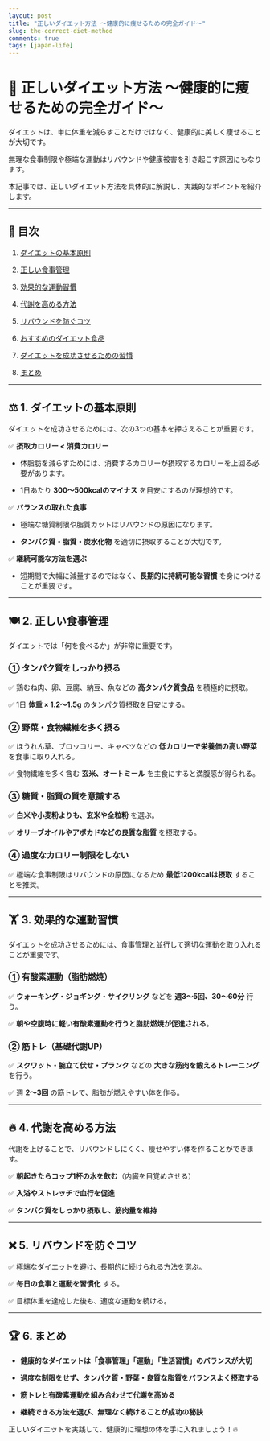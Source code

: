 ```yaml
---
layout: post
title: "正しいダイエット方法 ～健康的に痩せるための完全ガイド～"
slug: the-correct-diet-method
comments: true
tags: [japan-life]
---
```


# 🥗 正しいダイエット方法 ～健康的に痩せるための完全ガイド～

ダイエットは、単に体重を減らすことだけではなく、健康的に美しく痩せることが大切です。

無理な食事制限や極端な運動はリバウンドや健康被害を引き起こす原因にもなります。

本記事では、正しいダイエット方法を具体的に解説し、実践的なポイントを紹介します。

---

## 📌 目次

1. [ダイエットの基本原則](#-ダイエットの基本原則)

2. [正しい食事管理](#-正しい食事管理)

3. [効果的な運動習慣](#-効果的な運動習慣)

4. [代謝を高める方法](#-代謝を高める方法)

5. [リバウンドを防ぐコツ](#-リバウンドを防ぐコツ)

6. [おすすめのダイエット食品](#-おすすめのダイエット食品)

7. [ダイエットを成功させるための習慣](#-ダイエットを成功させるための習慣)

8. [まとめ](#-まとめ)

---

## ⚖️ 1. ダイエットの基本原則

ダイエットを成功させるためには、次の3つの基本を押さえることが重要です。

✅ **摂取カロリー < 消費カロリー**

- 体脂肪を減らすためには、消費するカロリーが摂取するカロリーを上回る必要があります。

- 1日あたり **300～500kcalのマイナス** を目安にするのが理想的です。

✅ **バランスの取れた食事**

- 極端な糖質制限や脂質カットはリバウンドの原因になります。

- **タンパク質・脂質・炭水化物** を適切に摂取することが大切です。

✅ **継続可能な方法を選ぶ**

- 短期間で大幅に減量するのではなく、**長期的に持続可能な習慣** を身につけることが重要です。

---

## 🍽️ 2. 正しい食事管理

ダイエットでは「何を食べるか」が非常に重要です。

### **① タンパク質をしっかり摂る**

✅ 鶏むね肉、卵、豆腐、納豆、魚などの **高タンパク質食品** を積極的に摂取。

✅ 1日 **体重 × 1.2～1.5g** のタンパク質摂取を目安にする。

### **② 野菜・食物繊維を多く摂る**

✅ ほうれん草、ブロッコリー、キャベツなどの **低カロリーで栄養価の高い野菜** を食事に取り入れる。

✅ 食物繊維を多く含む **玄米、オートミール** を主食にすると満腹感が得られる。

### **③ 糖質・脂質の質を意識する**

✅ **白米や小麦粉よりも、玄米や全粒粉** を選ぶ。

✅ **オリーブオイルやアボカドなどの良質な脂質** を摂取する。

### **④ 過度なカロリー制限をしない**

✅ 極端な食事制限はリバウンドの原因になるため **最低1200kcalは摂取** することを推奨。

---

## 🏋️ 3. 効果的な運動習慣

ダイエットを成功させるためには、食事管理と並行して適切な運動を取り入れることが重要です。

### **① 有酸素運動（脂肪燃焼）**

✅ **ウォーキング・ジョギング・サイクリング** などを **週3～5回、30～60分** 行う。

✅ **朝や空腹時に軽い有酸素運動を行うと脂肪燃焼が促進される**。

### **② 筋トレ（基礎代謝UP）**

✅ **スクワット・腕立て伏せ・プランク** などの **大きな筋肉を鍛えるトレーニング** を行う。

✅ 週 **2～3回** の筋トレで、脂肪が燃えやすい体を作る。

---

## 🔥 4. 代謝を高める方法

代謝を上げることで、リバウンドしにくく、痩せやすい体を作ることができます。

✅ **朝起きたらコップ1杯の水を飲む**（内臓を目覚めさせる）

✅ **入浴やストレッチで血行を促進**

✅ **タンパク質をしっかり摂取し、筋肉量を維持**

---

## ❌ 5. リバウンドを防ぐコツ

✅ 極端なダイエットを避け、長期的に続けられる方法を選ぶ。

✅ **毎日の食事と運動を習慣化** する。

✅ 目標体重を達成した後も、適度な運動を続ける。

---

## 🏆 6. まとめ

- **健康的なダイエットは「食事管理」「運動」「生活習慣」のバランスが大切**

- **過度な制限をせず、タンパク質・野菜・良質な脂質をバランスよく摂取する**

- **筋トレと有酸素運動を組み合わせて代謝を高める**

- **継続できる方法を選び、無理なく続けることが成功の秘訣**

正しいダイエットを実践して、健康的に理想の体を手に入れましょう！🔥

